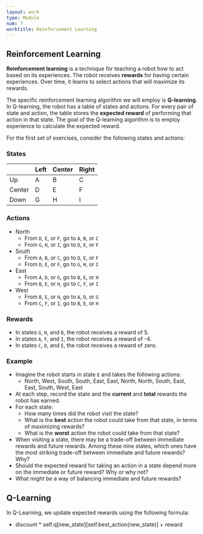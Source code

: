```yaml
---
layout: work
type: Module
num: 7
worktitle: Reinforcement Learning
---
```


<!-- Concept 

Q-learning states are squares based on odometry.
Positive rewards for low IR values.
Small positive reward for maintaining the current direction of movement.
Negative rewards for high IR values.
Negative rewards for hitting things.

One could then path-plan by using BFS or A* on the Q-states.

-->

## Reinforcement Learning

**Reinforcement learning** is a technique for teaching a robot how to act
based on its experiences. The robot receives **rewards** for having 
certain experiences. Over time, it learns to select actions that will 
maximize its rewards.

The specific reinforcement learning algorithm we will employ is 
**Q-learning**. In Q-learning, the robot has a table of states and actions.
For every pair of state and action, the table stores the **expected reward**
of performing that action in that state. The goal of the Q-learning 
algorithm is to employ experience to calculate the expected reward.

For the first set of exercises, consider the following states and actions:

### States

|        | Left | Center | Right |
| ---    | ---- | -----  | ----- |
| Up     | A    | B      | C     |
| Center | D    | E      | F     |
| Down   | G    | H      | I     |

### Actions

* North
  * From `D`, `E`, or `F`, go to `A`, `B`, or `C`
  * From `G`, `H`, or `I`, go to `D`, `E`, or `F`
* South
  * From `A`, `B`, or `C`, go to `D`, `E`, or `F`
  * From `D`, `E`, or `F`, go to `G`, `H`, or `I`
* East
  * From `A`, `D`, or `G`, go to `B`, `E`, or `H`
  * From `B`, `E`, or `H`, go to `C`, `F`, or `I`
* West
  * From `B`, `E`, or `H`, go to `A`, `D`, or `G`
  * From `C`, `F`, or `I`, go to `B`, `E`, or `H`

### Rewards
* In states `G`, `H`, and `B`, the robot receives a reward of 5.
* In states `A`, `F`, and `I`, the robot receives a reward of -4.
* In states `C`, `D`, and `E`, the robot receives a reward of zero.

### Example
* Imagine the robot starts in state `E` and takes the following actions:
  * North, West, South, South, East, East, North, North, South, East, East, South, West, East
* At each step, record the state and the **current** and **total** rewards the robot has
earned.
* For each state:
  * How many times did the robot visit the state?
  * What is the **best** action the robot could take from that state, in 
    terms of maximizing rewards?
  * What is the **worst** action the robot could take from that state?
* When visiting a state, there may be a trade-off between immediate rewards
and future rewards. Among these nine states, which ones have the most striking
trade-off between immediate and future rewards? Why?
* Should the expected reward for taking an action in a state depend more
on the immediate or future reward? Why or why not? 
* What might be a way of balancing immediate and future rewards?

## Q-Learning

In Q-Learning, we update expected rewards using the following formula:
* discount * self.q[new_state][self.best_action(new_state)] + reward

<!-- From here
* Go over formula
* Go over learning rate
* Have them do some hand-calculation
* Then do an implementation with Button 1 as positive reward and 
  Button 2 as negative reward.
-->